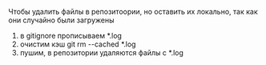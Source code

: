 Чтобы удалить файлы в репозитоории, но оставить их локально, так как они случайно были загружены
1) в gitignore прописываем *.log
2) очистим кэш
git rm --cached *.log
3) пушим, в репозитории удаляются файлы с *.log